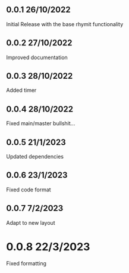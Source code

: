 ## 0.0.1 26/10/2022
Initial Release with the base rhymit functionality

## 0.0.2 27/10/2022
Improved documentation

## 0.0.3 28/10/2022
Added timer

## 0.0.4 28/10/2022
Fixed main/master bullshit...

## 0.0.5 21/1/2023
Updated dependencies

## 0.0.6 23/1/2023
Fixed code format

## 0.0.7 7/2/2023
Adapt to new layout

# 0.0.8 22/3/2023
Fixed formatting